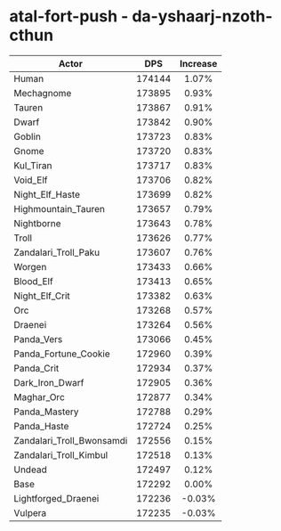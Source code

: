 # atal-fort-push - da-yshaarj-nzoth-cthun
| Actor | DPS | Increase |
|---|:---:|:---:|
|Human|174144|1.07%|
|Mechagnome|173895|0.93%|
|Tauren|173867|0.91%|
|Dwarf|173842|0.90%|
|Goblin|173723|0.83%|
|Gnome|173720|0.83%|
|Kul_Tiran|173717|0.83%|
|Void_Elf|173706|0.82%|
|Night_Elf_Haste|173699|0.82%|
|Highmountain_Tauren|173657|0.79%|
|Nightborne|173643|0.78%|
|Troll|173626|0.77%|
|Zandalari_Troll_Paku|173607|0.76%|
|Worgen|173433|0.66%|
|Blood_Elf|173413|0.65%|
|Night_Elf_Crit|173382|0.63%|
|Orc|173268|0.57%|
|Draenei|173264|0.56%|
|Panda_Vers|173066|0.45%|
|Panda_Fortune_Cookie|172960|0.39%|
|Panda_Crit|172934|0.37%|
|Dark_Iron_Dwarf|172905|0.36%|
|Maghar_Orc|172877|0.34%|
|Panda_Mastery|172788|0.29%|
|Panda_Haste|172724|0.25%|
|Zandalari_Troll_Bwonsamdi|172556|0.15%|
|Zandalari_Troll_Kimbul|172518|0.13%|
|Undead|172497|0.12%|
|Base|172292|0.00%|
|Lightforged_Draenei|172236|-0.03%|
|Vulpera|172235|-0.03%|
